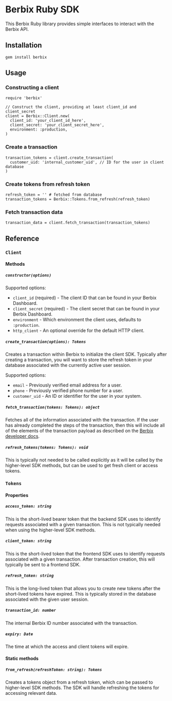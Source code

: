 # Berbix Ruby SDK

This Berbix Ruby library provides simple interfaces to interact with the Berbix API.

## Installation

    gem install berbix

## Usage

### Constructing a client

    require 'berbix'

    // Construct the client, providing at least client_id and client_secret
    client = Berbix::Client.new(
      client_id: 'your_client_id_here',
      client_secret: 'your_client_secret_here',
      environment: :production,
    )

### Create a transaction

    transaction_tokens = client.create_transaction(
      customer_uid: 'internal_customer_uid', // ID for the user in client database
    )

### Create tokens from refresh token

    refresh_token = '' # fetched from database
    transaction_tokens = Berbix::Tokens.from_refresh(refresh_token)

### Fetch transaction data

    transaction_data = client.fetch_transaction(transaction_tokens)
 
## Reference

### `Client`

#### Methods

##### `constructor(options)`

Supported options:

 * `client_id` (required) - The client ID that can be found in your Berbix Dashboard.
 * `client_secret` (required) - The client secret that can be found in your Berbix Dashboard.
 * `environment` - Which environment the client uses, defaults to `:production`.
 * `http_client` - An optional override for the default HTTP client.

##### `create_transaction(options): Tokens`

Creates a transaction within Berbix to initialize the client SDK. Typically after creating
a transaction, you will want to store the refresh token in your database associated with the
currently active user session.

Supported options:

 * `email` - Previously verified email address for a user.
 * `phone` - Previously verified phone number for a user.
 * `customer_uid` - An ID or identifier for the user in your system.

##### `fetch_transaction(tokens: Tokens): object`

Fetches all of the information associated with the transaction. If the user has already completed the steps of the transaction, then this will include all of the elements of the transaction payload as described on the [Berbix developer docs](https://developers.berbix.com).

##### `refresh_tokens(tokens: Tokens): void`

This is typically not needed to be called explicitly as it will be called by the higher-level
SDK methods, but can be used to get fresh client or access tokens.

### `Tokens`

#### Properties

##### `access_token: string`

This is the short-lived bearer token that the backend SDK uses to identify requests associated with a given transaction. This is not typically needed when using the higher-level SDK methods.

##### `client_token: string`

This is the short-lived token that the frontend SDK uses to identify requests associated with a given transaction. After transaction creation, this will typically be sent to a frontend SDK.

##### `refresh_token: string`

This is the long-lived token that allows you to create new tokens after the short-lived tokens have expired. This is typically stored in the database associated with the given user session.

##### `transaction_id: number`

The internal Berbix ID number associated with the transaction.

##### `expiry: Date`

The time at which the access and client tokens will expire.

#### Static methods

##### `from_refresh(refreshToken: string): Tokens`

Creates a tokens object from a refresh token, which can be passed to higher-level SDK methods. The SDK will handle refreshing the tokens for accessing relevant data.
